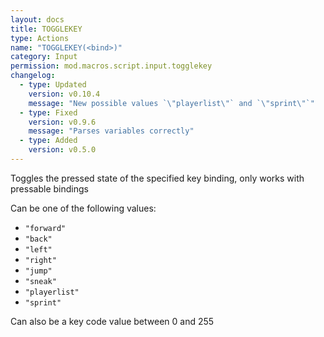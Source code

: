 ```yaml
---
layout: docs
title: TOGGLEKEY
type: Actions
name: "TOGGLEKEY(<bind>)"
category: Input
permission: mod.macros.script.input.togglekey
changelog:
  - type: Updated
    version: v0.10.4
    message: "New possible values `\"playerlist\"` and `\"sprint\"`"
  - type: Fixed
    version: v0.9.6
    message: "Parses variables correctly"
  - type: Added
    version: v0.5.0
---
```

Toggles the pressed state of the specified key binding, only works with pressable bindings

Can be one of the following values:

 * `"forward"`
 * `"back"`
 * `"left"`
 * `"right"`
 * `"jump"`
 * `"sneak"`
 * `"playerlist"`
 * `"sprint"`

Can also be a key code value between 0 and 255
